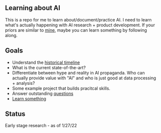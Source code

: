 ## Learning about AI
This is a repo for me to learn about/document/practice AI. I need to learn what's actually happening with AI research + product development. If your priors are similar to [mine](PRIORS.md), maybe you can learn something by following along.

## Goals
+ Understand the [historical timeline](TIMELINE.md)
+ What is the current state-of-the-art?
+ Differentiate between hype and reality in AI propaganda. Who can actually provide value with "AI" and who is just good at data processing + analysis?
+ Some example project that builds pracitcal skills.
+ Answer outstanding [questions](QUESTIONS.md)
+ [Learn something](LESSONS.md)

## Status
Early stage research - as of 1/27/22
